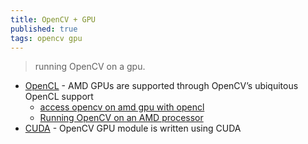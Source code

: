 ```yaml
---
title: OpenCV + GPU
published: true
tags: opencv gpu
---
```

> running OpenCV on a gpu.

- [OpenCL](https://opencv.org/opencl/) - AMD GPUs are supported through OpenCV’s ubiquitous OpenCL support
	- [access opencv on amd gpu with opencl](https://answers.opencv.org/question/5994/access-opencv-on-amd-gpu-with-opencl/)
    - [Running OpenCV on an AMD processor](https://stackoverflow.com/questions/60725403/running-opencv-on-an-amd-processor)
- [CUDA](https://opencv.org/platforms/cuda/) - OpenCV GPU module is written using CUDA